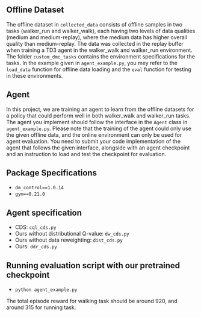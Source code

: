 ## Offline Dataset

The offline dataset in `collected_data` consists of offline samples in two tasks (walker_run and walker_walk), each having two levels of data qualities (medium and medium-replay), where the medium data has higher overall quality than medium-replay. The data was collected in the replay buffer when training a TD3 agent in the walker_walk and walker_run environment. The folder `custom_dmc_tasks` contains the environment specifications for the tasks. In the example given in `agent_example.py`, you mey refer to the `load_data` function for offline data loading and the `eval` function for testing in these environments.

## Agent

In this project, we are training an agent to learn from the offline datasets for a policy that could perform well in both walker_walk and walker_run tasks. The agent you implement should follow the interface in the `Agent` class in `agent_example.py`. Please note that the training of the agent could only use the given offline data, and the online environment can only be used for agent evaluation. You need to submit your code implementation of the agent that follows the given interface, alongside with an agent checkpoint and an instruction to load and test the checkpoint for evaluation.

## Package Specifications

- `dm_control==1.0.14`
- `gym==0.21.0`


## Agent specification

- CDS: `cql_cds.py`
- Ours without distributional Q-value: `dw_cds.py`
- Ours without data reweighting: `dist_cds.py`
- Ours: `ddr_cds.py`


## Running evaluation script with our pretrained checkpoint

- `python agent_example.py`

The total episode reward for walking task should be around 920, and around 315 for running task.